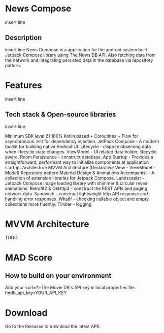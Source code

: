 # News Compose
insert line
  
## Description  
insert line
News Compose is a application for the android system built Jetpack Compose library using The News DB API. Also fetching data from the network and integrating persisted data in the database via repository pattern.

# Features
insert line

## Tech stack & Open-source libraries
insert line

Minimum SDK level 21
100% Kotlin based + Coroutines + Flow for asynchronous.
Hilt for dependency injection.
JetPack
Compose - A modern toolkit for building native Android UI.
Lifecycle - dispose observing data when lifecycle state changes.
ViewModel - UI related data holder, lifecycle aware.
Room Persistence - construct database.
App Startup - Provides a straightforward, performant way to initialize components at application startup.
Architecture
MVVM Architecture (Declarative View - ViewModel - Model)
Repository pattern
Material Design & Animations
Accompanist - A collection of extension libraries for Jetpack Compose.
Landscapist - Jetpack Compose image loading library with shimmer & circular reveal animations.
Retrofit2 & OkHttp3 - construct the REST APIs and paging network data.
Sandwich - construct lightweight http API response and handling error responses.
WhatIf - checking nullable object and empty collections more fluently.
Timber - logging.

# MVVM Architecture
TODO

# MAD Score

## How to build on your environment
Add your <url=?>The Movie DB's API</url> key in local.properties file.
tmdb_api_key=YOUR_API_KEY

# Download
Go to the Releases to download the latest APK.
